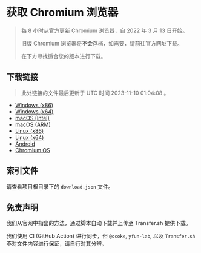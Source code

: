 # 获取 Chromium 浏览器

> 每 8 小时从官方更新 Chromium 浏览器，自 2022 年 3 月 13 日开始。
> 
> 旧版 Chromium 浏览器将**不会**存档，如需要，请前往官方网址下载。
>
> 在下方寻找适合您的版本进行下载。

## 下载链接

> 此处链接的文件最后更新于 UTC 时间 2023-11-10 01:04:08
。

- [Windows (x86)](https://transfer.sh/C12j1WWzSI/Win.zip)
- [Windows (x64)](https://transfer.sh/A5un0vR1fp/Win_x64.zip)
- [macOS (Intel)](https://transfer.sh/kCysBav4KF/Mac.zip)
- [macOS (ARM)](https://transfer.sh/ARbd2eoPTk/Mac_Arm.zip)
- [Linux (x86)](https://transfer.sh/jK7c22lckH/Linux.zip)
- [Linux (x64)](https://transfer.sh/AWNuIUzcyT/Linux_x64.zip)
- [Android](https://transfer.sh/GuYnFqnc4w/Android.zip)
- [Chromium OS](https://transfer.sh/yuo0SnjROd/Linux_ChromiumOS_Full.zip)

## 索引文件

请查看项目根目录下的 `download.json` 文件。

## 免责声明

我们从官网中指出的方法，通过脚本自动下载并上传至 Transfer.sh 提供下载。

我们使用 CI (GitHub Action) 进行同步，但 `@ocoke`, `yfun-lab`, 以及 `Transfer.sh` 不对文件内容进行保证，请自行对其分辨。
